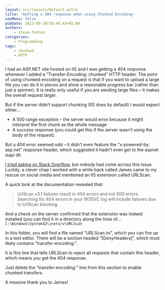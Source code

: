 ```yaml
---
layout: src/layouts/Default.astro
title: 'Getting a 404 response when using Chunked Encoding'
navMenu: false
pubDate: 2013-09-30T10:49:43+01:00
authors:
    - steve-fenton
categories:
    - Programming
tags:
    - chunked
    - HTTP
---
```


I had an ASP.NET site hosted on IIS and I was getting a 404 response whenever I added a “Transfer-Encoding: chunked” HTTP header. The point of using chunked encoding on a request is that if you want to upload a large file you can do it in pieces and show a reasonable progress bar (rather than just a spinner). It is really only useful if you are sending large files – it makes the overall request larger.

But if the server didn’t support chunking (IIS does by default) I would expect either…

- A 500 range exception – the server would error because it might interpret the first chunk as the whole message
- A success response (you could get this if the server wasn’t using the body of the request).

But a 404 error seemed odd – it didn’t even feature the “x-powered-by: asp.net” response header, which suggested it hadn’t even got to the aspnet isapi dll.

[I tried asking on Stack Overflow](https://stackoverflow.com/questions/18920422/transfer-encoding-chunked-causes-404-the-system-cannot-find-the-file-specified), but nobody had come across this issue. Luckily, a clever chap I worked with a while back called James came to my rescue on social media and mentioned an IIS extension called URLScan.

A quick look at the documentation revealed that:

> UrlScan v3.1 failures result in 404 errors and not 500 errors. Searching for 404 errors in your W3SVC log will include failures due to UrlScan blocking.

And a check on the server confirmed that the extension was indeed installed (you can find it in a directory along the lines of… `C:\Windows\System32\inetsrv\URLScan`

In this folder, you will find a file named “URLScan.ini”, which you can fire up in a text editor. There will be a section headed “\[DenyHeaders\]”, which most likely contains “transfer-encoding:”.

It is this line that tells URLScan to reject all requests that contain this header, which means you get the 404 response.

Just delete the “transfer-encoding:” line from this section to enable chunked transfers.

A massive thank you to James!